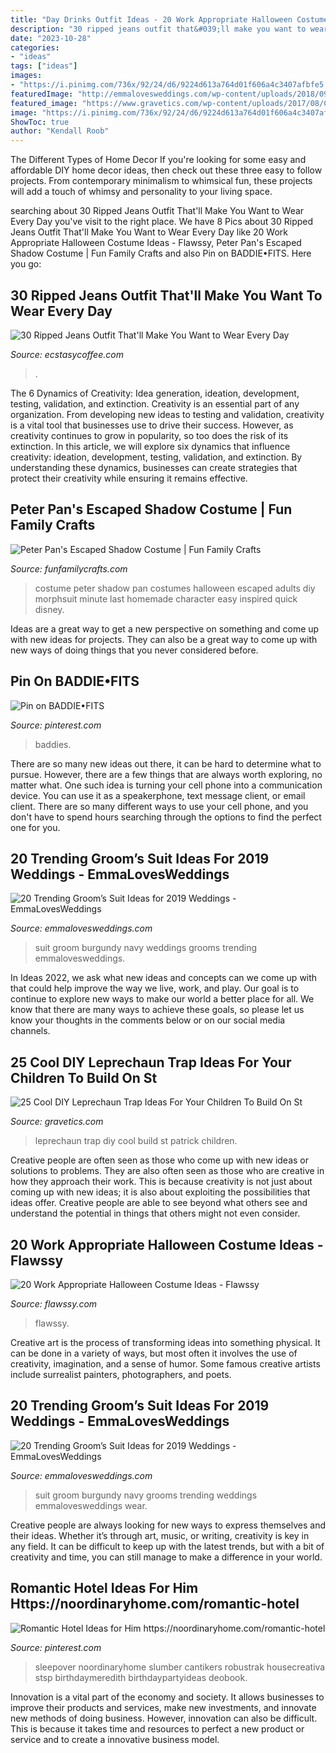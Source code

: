 ```yaml
---
title: "Day Drinks Outfit Ideas - 20 Work Appropriate Halloween Costume Ideas"
description: "30 ripped jeans outfit that&#039;ll make you want to wear every day"
date: "2023-10-28"
categories:
- "ideas"
tags: ["ideas"]
images:
- "https://i.pinimg.com/736x/92/24/d6/9224d613a764d01f606a4c3407afbfe5.jpg"
featuredImage: "http://emmalovesweddings.com/wp-content/uploads/2018/09/unique-groom-wedding-suit-with-navy-and-burgundy.jpg"
featured_image: "https://www.gravetics.com/wp-content/uploads/2017/08/Cool-DIY-Leprechaun-Trap-Ideas.jpg"
image: "https://i.pinimg.com/736x/92/24/d6/9224d613a764d01f606a4c3407afbfe5.jpg"
ShowToc: true
author: "Kendall Roob"
---
```



The Different Types of Home Decor
If you're looking for some easy and affordable DIY home decor ideas, then check out these three easy to follow projects. From contemporary minimalism to whimsical fun, these projects will add a touch of whimsy and personality to your living space.

	

		
searching about 30 Ripped Jeans Outfit That&#039;ll Make You Want to Wear Every Day you've visit to the right place. We have 8 Pics about 30 Ripped Jeans Outfit That&#039;ll Make You Want to Wear Every Day like 20 Work Appropriate Halloween Costume Ideas - Flawssy, Peter Pan&#039;s Escaped Shadow Costume | Fun Family Crafts and also Pin on BADDIE•FITS. Here you go:
		
    
## 30 Ripped Jeans Outfit That&#039;ll Make You Want To Wear Every Day

<img loading=lazy src="https://www.ecstasycoffee.com/wp-content/uploads/2016/09/Ripped-Jeans-And-Boyfriend-Shirt.jpg" onerror="this.onerror=null;this.src='https://tse4.mm.bing.net/th?id=OIP.xHiuEVybk0-j7L9ocMmJKwHaLH&amp;pid=15.1';" alt="30 Ripped Jeans Outfit That&#039;ll Make You Want to Wear Every Day">

_Source: ecstasycoffee.com_

>. 

	

The 6 Dynamics of Creativity: Idea generation, ideation, development, testing, validation, and extinction.
Creativity is an essential part of any organization. From developing new ideas to testing and validation, creativity is a vital tool that businesses use to drive their success. However, as creativity continues to grow in popularity, so too does the risk of its extinction. In this article, we will explore six dynamics that influence creativity: ideation, development, testing, validation, and extinction. By understanding these dynamics, businesses can create strategies that protect their creativity while ensuring it remains effective.

    
## Peter Pan&#039;s Escaped Shadow Costume | Fun Family Crafts

<img loading=lazy src="http://funfamilycrafts.com/wp-content/uploads/2013/10/Peter-Pan-Shadow-Costume-9-of-11.jpg" onerror="this.onerror=null;this.src='https://tse4.mm.bing.net/th?id=OIP.boevrqIclq5oIqiGT4LBYwHaNB&amp;pid=15.1';" alt="Peter Pan&#039;s Escaped Shadow Costume | Fun Family Crafts">

_Source: funfamilycrafts.com_

>costume peter shadow pan costumes halloween escaped adults diy morphsuit minute last homemade character easy inspired quick disney. 

	

Ideas are a great way to get a new perspective on something and come up with new ideas for projects. They can also be a great way to come up with new ways of doing things that you never considered before.

    
## Pin On BADDIE•FITS

<img loading=lazy src="https://i.pinimg.com/736x/30/4f/0f/304f0f9f5cd0d1f24b131e3b298ced1f.jpg" onerror="this.onerror=null;this.src='https://tse4.mm.bing.net/th?id=OIP.69vU--h4bjLLN9DVB1nWrQHaNL&amp;pid=15.1';" alt="Pin on BADDIE•FITS">

_Source: pinterest.com_

>baddies. 

	

There are so many new ideas out there, it can be hard to determine what to pursue. However, there are a few things that are always worth exploring, no matter what. One such idea is turning your cell phone into a communication device. You can use it as a speakerphone, text message client, or email client. There are so many different ways to use your cell phone, and you don't have to spend hours searching through the options to find the perfect one for you.

    
## 20 Trending Groom’s Suit Ideas For 2019 Weddings - EmmaLovesWeddings

<img loading=lazy src="http://emmalovesweddings.com/wp-content/uploads/2018/09/navy-blue-and-burgundy-groom-wedding-suit-ideas.jpg" onerror="this.onerror=null;this.src='https://tse3.mm.bing.net/th?id=OIP.5CIJ_xLi5B39_EmI1jrilgHaLH&amp;pid=15.1';" alt="20 Trending Groom’s Suit Ideas for 2019 Weddings - EmmaLovesWeddings">

_Source: emmalovesweddings.com_

>suit groom burgundy navy weddings grooms trending emmalovesweddings. 

	

In Ideas 2022, we ask what new ideas and concepts can we come up with that could help improve the way we live, work, and play. Our goal is to continue to explore new ways to make our world a better place for all. We know that there are many ways to achieve these goals, so please let us know your thoughts in the comments below or on our social media channels.

    
## 25 Cool DIY Leprechaun Trap Ideas For Your Children To Build On St

<img loading=lazy src="https://www.gravetics.com/wp-content/uploads/2017/08/Cool-DIY-Leprechaun-Trap-Ideas.jpg" onerror="this.onerror=null;this.src='https://tse1.mm.bing.net/th?id=OIP.qnJlA0Ut1-3iTaTM4vKmKgAAAA&amp;pid=15.1';" alt="25 Cool DIY Leprechaun Trap Ideas For Your Children To Build On St">

_Source: gravetics.com_

>leprechaun trap diy cool build st patrick children. 

	

Creative people are often seen as those who come up with new ideas or solutions to problems. They are also often seen as those who are creative in how they approach their work. This is because creativity is not just about coming up with new ideas; it is also about exploiting the possibilities that ideas offer. Creative people are able to see beyond what others see and understand the potential in things that others might not even consider.

    
## 20 Work Appropriate Halloween Costume Ideas - Flawssy

<img loading=lazy src="https://www.flawssy.com/wp-content/uploads/2016/05/Minion-costume.jpg" onerror="this.onerror=null;this.src='https://tse4.mm.bing.net/th?id=OIP.SfxLbWHd7z1KNbFIqTTUHAHaKG&amp;pid=15.1';" alt="20 Work Appropriate Halloween Costume Ideas - Flawssy">

_Source: flawssy.com_

>flawssy. 

	

Creative art is the process of transforming ideas into something physical. It can be done in a variety of ways, but most often it involves the use of creativity, imagination, and a sense of humor. Some famous creative artists include surrealist painters, photographers, and poets.

    
## 20 Trending Groom’s Suit Ideas For 2019 Weddings - EmmaLovesWeddings

<img loading=lazy src="http://emmalovesweddings.com/wp-content/uploads/2018/09/unique-groom-wedding-suit-with-navy-and-burgundy.jpg" onerror="this.onerror=null;this.src='https://tse4.mm.bing.net/th?id=OIP.fMcJigd-CUn-wt9zgNpxNAHaLF&amp;pid=15.1';" alt="20 Trending Groom’s Suit Ideas for 2019 Weddings - EmmaLovesWeddings">

_Source: emmalovesweddings.com_

>suit groom burgundy navy grooms trending weddings emmalovesweddings wear. 

	

Creative people are always looking for new ways to express themselves and their ideas. Whether it’s through art, music, or writing, creativity is key in any field. It can be difficult to keep up with the latest trends, but with a bit of creativity and time, you can still manage to make a difference in your world.

    
## Romantic Hotel Ideas For Him Https://noordinaryhome.com/romantic-hotel

<img loading=lazy src="https://i.pinimg.com/736x/92/24/d6/9224d613a764d01f606a4c3407afbfe5.jpg" onerror="this.onerror=null;this.src='https://tse4.mm.bing.net/th?id=OIP.0JOgcq0Ix1fxCzTQoWfxkAHaJ3&amp;pid=15.1';" alt="Romantic Hotel Ideas for Him https://noordinaryhome.com/romantic-hotel">

_Source: pinterest.com_

>sleepover noordinaryhome slumber cantikers robustrak housecreativa stsp birthdaymeredith birthdaypartyideas deobook. 

	

Innovation is a vital part of the economy and society. It allows businesses to improve their products and services, make new investments, and innovate new methods of doing business. However, innovation can also be difficult. This is because it takes time and resources to perfect a new product or service and to create a innovative business model.

